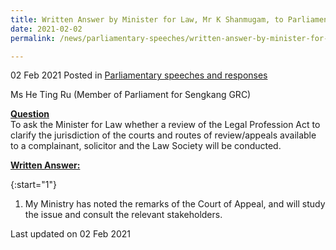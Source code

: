 ```yaml
---
title: Written Answer by Minister for Law, Mr K Shanmugam, to Parliamentary Question on Review of Legal Profession Act to Clarify Jurisdiction of the Courts and Routes of Reviews and Appeals
date: 2021-02-02
permalink: /news/parliamentary-speeches/written-answer-by-minister-for-law-mr-k-shanmugam-to-pq-on-review-of-legal-profession-act-to-clarify-jurisdiction-of-courts/

---
```


02 Feb 2021 Posted in [Parliamentary speeches and responses](/news/parliamentary-speeches)

Ms He Ting Ru (Member of Parliament for Sengkang GRC) 

**<b><u>Question</u></b>**  
To ask the Minister for Law whether a review of the Legal Profession Act to clarify the jurisdiction of the courts and routes of review/appeals available to a complainant, solicitor and the Law Society will be conducted.

**<b><u>Written Answer:</u></b>**  

{:start="1"}
1. My Ministry has noted the remarks of the Court of Appeal, and will study the issue and consult the relevant stakeholders.

<p class="right-side-updated">Last updated on 02 Feb 2021</p>
